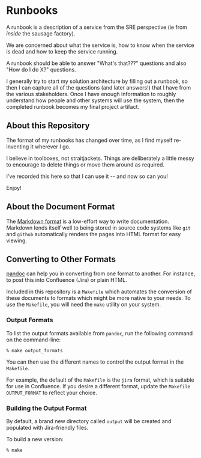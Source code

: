 
# Runbooks
A runbook is a description of a service from the SRE perspective (ie from *inside* the sausage factory).

We are concerned about what the service is, how to know when the service is dead and how to keep the service running.

A runbook should be able to answer "What's that???" questions and also "How do I do X?" questions.

I generally try to start my solution architecture by filling out a runbook, so then I can capture all of the questions
(and later answers!) that I have from the various stakeholders. Once I have enough information to roughly understand
how people and other systems will use the system, then the completed runbook becomes my final project artifact.

## About this Repository
The format of my runbooks has changed over time, as I find myself re-inventing it wherever I go.

I believe in toolboxes, not straitjackets. Things are deliberately a little messy to encourage to delete things or move them around
as required.

I've recorded this here so that I can use it -- and now so can you!

Enjoy!

## About the Document Format
The [Markdown format](https://www.markdownguide.org/basic-syntax/) is a low-effort way to write documentation.
Markdown lends itself well to being stored in source code systems like `git` and `github` automatically renders
the pages into HTML format for easy viewing.

## Converting to Other Formats
[pandoc](https://pandoc.org/index.html) can help you in converting from one format to another. For instance,
to post this into Confluence (Jira) or plain HTML.

Included in this repository is a `Makefile` which automates the conversion of these documents to formats which
might be more native to your needs. To use the `Makefile`, you will need the `make` utility on your system.

### Output Formats
To list the output formats available from `pandoc`, run the following command on the command-line:

    % make output_formats

You can then use the different names to control the output format in the `Makefile`.

For example, the default of the `Makefile` is the `jira` format, which is suitable for use in Confluence.
If you desire a different format, update the `Makefile` `OUTPUT_FORMAT` to reflect your choice.

### Building the Output Format
By default, a brand new directory called `output` will be created and populated with Jira-friendly files.

To build a new version:

    % make


